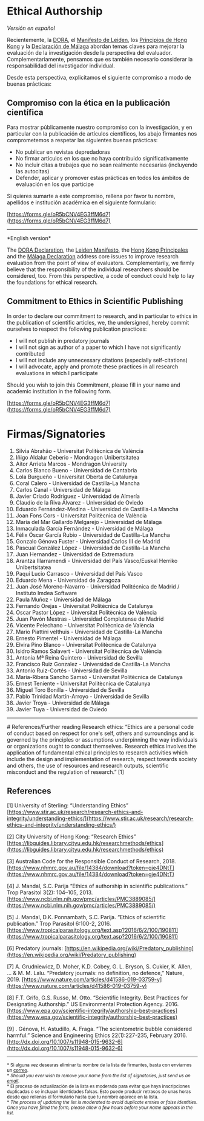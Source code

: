 # Ethical Authorship

*Versión en español*

Recientemente, la [DORA](https://sfdora.org/), el [Manifesto de Leiden](http://www.leidenmanifesto.org/), los [Principios de Hong Kong](https://osf.io/m9abx/) y la [Declaración de Málaga](https://declaracionmalaga2020.github.io/) abordan temas claves para mejorar la evaluación de la investigación desde la perspectiva del evaluador. Complementariamente, pensamos que es también necesario considerar la responsabilidad del investigador individual.

Desde esta perspectiva, explicitamos el siguiente compromiso a modo de buenas prácticas:

## Compromiso con la ética en la publicación científica

Para mostrar públicamente nuestro compromiso con la investigación, y en particular con la publicación de artículos científicos, los abajo firmantes nos comprometemos a respetar las siguientes buenas prácticas:

- No publicar en revistas depredadoras
- No firmar artículos en los que no haya contribuido significativamente
- No incluir citas a trabajos que no sean realmente necesarias (incluyendo las autocitas)
- Defender, aplicar y promover estas prácticas en todos los ámbitos de evaluación en los que participe

Si quieres sumarte a este compromiso, rellena por favor tu nombre, apellidos e institución académica en el siguiente formulario:

[https://forms.gle/oR5bCNV4EG3ffM6d7](https://forms.gle/oR5bCNV4EG3ffM6d7)

<hr>
*English version*

The [DORA Declaration](https://sfdora.org/), the [Leiden Manifesto](http://www.leidenmanifesto.org/), the [Hong Kong Principales](https://osf.io/m9abx/) and the [Málaga Declaration](https://declaracionmalaga2020.github.io/) address core issues to improve research evaluation from the point of view of evaluators. Complementarily, we firmly believe that the responsibility of the individual researchers should be considered, too. 
From this perspective, a code of conduct could help to lay the foundations for ethical research. 

## Commitment to Ethics in Scientific Publishing

In order to declare our commitment to research, and in particular to ethics in the publication of scientific articles, we, the undersigned, hereby commit ourselves to respect the following publication practices:

- I will not publish in predatory journals
- I will not sign as author of a paper to which I have not significantly contributed
- I will not include any unnecessary citations (especially self-citations)
- I will advocate, apply and promote these practices in all research evaluations in which I participate

Should you wish to join this Commitment, please fill in your name and academic institution in the following form.

[https://forms.gle/oR5bCNV4EG3ffM6d7](https://forms.gle/oR5bCNV4EG3ffM6d7) 

# Firmas/Signatories

 1.  Silvia Abrahão - Universitat Politècnica de València
 2.  Iñigo Aldalur Ceberio - Mondragon Unibertsitatea
 3.  Aitor Arrieta Marcos - Mondragon University
 4.  Carlos Blanco Bueno - Universidad de Cantabria
 5.  Lola Burgueño - Universitat Oberta de Catalunya
 6.  Coral Calero - Universidad de Castilla-La Mancha
 7.  Carlos Canal - Universidad de Málaga
 8.  Javier Criado Rodríguez - Universidad de Almería
 9.  Claudio de la Riva Álvarez - Universidad de Oviedo
10.  Eduardo Fernández-Medina - Universidad de Castilla-La Mancha
11.  Joan Fons Cors - Universitat Politècnica de València
12.  María del Mar Gallardo Melgarejo - Universidad de Málaga
13.  Inmaculada García Fernández - Universidad de Málaga
14.  Félix Óscar García Rubio - Universidad de Castilla-La Mancha
15.  Gonzalo Génova Fuster - Universidad Carlos III de Madrid
16.  Pascual González López -  Universidad de Castilla-La Mancha
17.  Juan Hernandez - Universidad de Extremadura
18.  Arantza Illarramendi - Universidad del País Vasco/Euskal Herriko Unibertsitatea
19.  Paqui Lucio Carrasco - Universidad del País Vasco
20.  Eduardo Mena - Universidad de Zaragoza
21.  Juan José Moreno-Navarro - Universidad Politécnica de Madrid / Instituto Imdea Software
22.  Paula Muñoz - Universidad de Málaga
23.  Fernando Orejas - Universitat Politècnica de Catalunya
24.  Oscar Pastor López - Universitat Politècnica de València
25.  Juan Pavón Mestras - Universidad Complutense de Madrid
26.  Vicente Pelechano - Universitat Politècnica de València
27.  Mario Piattini velthuis - Universidad de Castilla-La Mancha
28.  Ernesto Pimentel - Universidad de Málaga
29.  Elvira Pino Blanco - Universitat Politècnica de Catalunya
30.  Isidro Ramos Salavert - Universitat Politècnica de València
31.  Antonia Mª Reina Quintero - Universidad de Sevilla
32.  Francisco Ruiz Gonzalez - Universidad de Castilla-La Mancha
33.  Antonio Ruiz-Cortés - Universidad de Sevilla
34.  Maria-Ribera Sancho Samsó - Universitat Politècnica de Catalunya
35.  Ernest Teniente - Universitat Politècnica de Catalunya
36.  Miguel Toro Bonilla - Universidad de Sevilla
37.  Pablo Trinidad Martín-Arroyo - Universidad de Sevilla
38.  Javier  Troya  - Universidad de Málaga 
39.  Javier Tuya - Universidad de Oviedo


<hr>
# References/Further reading
Research ethics: “Ethics are a personal code of conduct based on respect for one's self, others and surroundings and is governed by the principles or assumptions underpinning the way individuals or organizations ought to conduct themselves. Research ethics involves the application of fundamental ethical principles to research activities which include the design and implementation of research, respect towards society and others, the use of resources and research outputs, scientific misconduct and the regulation of research.” [1]

## References

[1] University of Sterling: “Understanding Ethics” [https://www.stir.ac.uk/research/research-ethics-and-integrity/understanding-ethics/](https://www.stir.ac.uk/research/research-ethics-and-integrity/understanding-ethics/)
 
[2] City University of Hong Kong: “Research Ethics” [https://libguides.library.cityu.edu.hk/researchmethods/ethics](https://libguides.library.cityu.edu.hk/researchmethods/ethics)
 
[3] Australian Code for the Responsible Conduct of Research, 2018. [https://www.nhmrc.gov.au/file/14384/download?token=gje4DNtT](https://www.nhmrc.gov.au/file/14384/download?token=gje4DNtT)
 
[4] J. Mandal, S.C. Parija “Ethics of authorship in scientific publications.” Trop Parasitol 3(2): 104–105, 2013. [https://www.ncbi.nlm.nih.gov/pmc/articles/PMC3889085/](https://www.ncbi.nlm.nih.gov/pmc/articles/PMC3889085/) 
 
[5] J. Mandal, D.K. Ponnambath, S.C. Parija. “Ethics of scientific publication.” Trop Parasitol 6:100-2, 2016. [https://www.tropicalparasitology.org/text.asp?2016/6/2/100/190811](https://www.tropicalparasitology.org/text.asp?2016/6/2/100/190811)
 
[6] Predatory journals: [https://en.wikipedia.org/wiki/Predatory_publishing](https://en.wikipedia.org/wiki/Predatory_publishing)

[7] A. Grudniewicz, D. Moher, K.D. Cobey, G. L. Bryson, S. Cukier, K. Allen, ... & M. M. Lalu. “Predatory journals: no definition, no defence,” Nature, 2019. [https://www.nature.com/articles/d41586-019-03759-y](https://www.nature.com/articles/d41586-019-03759-y)

[8] F.T. Grifo, G.S. Russo, M. Otto. “Scientific Integrity. Best Practices for Designating Authorship.” US Environmental Protection Agency. 2016. [https://www.epa.gov/scientific-integrity/authorship-best-practices](https://www.epa.gov/scientific-integrity/authorship-best-practices) 

[9] . Génova, H. Astudillo, A. Fraga. “The scientometric bubble considered harmful.” Science and Engineering Ethics 22(1):227-235, February 2016. [http://dx.doi.org/10.1007/s11948-015-9632-6](http://dx.doi.org/10.1007/s11948-015-9632-6) 


<hr>

<small>* Si alguna vez desearas eliminar tu nombre de la lista de firmantes, basta con enviarnos un [correo](mailto:av@uma.es).<br>* *Should you ever wish to remove your name from the list of signatories, just send us an [email](mailto:av@uma.es).* <br>* El proceso de actualización de la lista es moderado para evitar que haya inscripciones duplicadas o se incluyan identidades falsas. Esto puede producir retrasos de unas horas desde que rellenas el formulario hasta que tu nombre aparece en la lista. <br>* *The process of updating the list is moderated to avoid duplicate entries or false identities. Once you have filled the form, please allow a few  hours before your name appears in the list.*
</small>